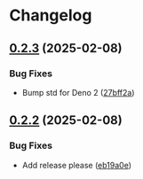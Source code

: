 # Changelog

## [0.2.3](https://github.com/LeviSchuck/tiny-encodings/compare/v0.2.2...v0.2.3) (2025-02-08)


### Bug Fixes

* Bump std for Deno 2 ([27bff2a](https://github.com/LeviSchuck/tiny-encodings/commit/27bff2a6aa297a064e6559dd390d5bdac4dc78b8))

## [0.2.2](https://github.com/LeviSchuck/tiny-encodings/compare/0.2.1...v0.2.2) (2025-02-08)


### Bug Fixes

* Add release please ([eb19a0e](https://github.com/LeviSchuck/tiny-encodings/commit/eb19a0ee12c7bcdf0dba1c6e8d1b23cd54e8f008))
